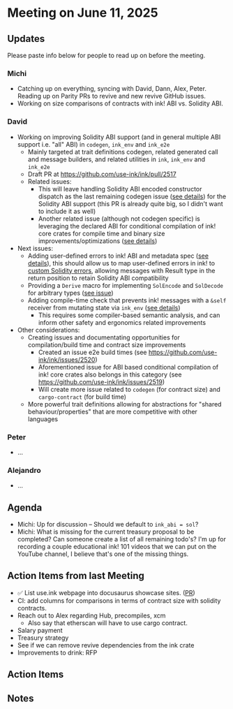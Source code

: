 # Meeting on June 11, 2025

## Updates

Please paste info below for people to read up on before the meeting.

### Michi
- Catching up on everything, syncing with David, Dann, Alex, Peter. Reading up on Parity PRs to revive and new revive GitHub issues.
- Working on size comparisons of contracts with ink! ABI vs. Solidity ABI.

### David
- Working on improving Solidity ABI support (and in general multiple ABI support i.e. "all" ABI) in `codegen`, `ink_env` and `ink_e2e`
  - Mainly targeted at trait definitions codegen, related generated call and message builders, and related utilities in `ink`, `ink_env` and `ink_e2e`
  - Draft PR at https://github.com/use-ink/ink/pull/2517
  - Related issues:
    - This will leave handling Solidity ABI encoded constructor dispatch as the last remaining codegen issue ([see details](https://github.com/use-ink/ink/issues/2518)) for the Solidity ABI support (this PR is already quite big, so I didn't want to include it as well)
    - Another related issue (although not codegen specific) is leveraging the declared ABI for conditional compilation of ink! core crates for compile time and binary size improvements/optimizations ([see details](https://github.com/use-ink/ink/issues/2519))
- Next issues:
  - Adding user-defined errors to ink! ABI and metadata spec ([see details](https://github.com/use-ink/ink/issues/2404)), this should allow us to map user-defined errors in ink! to [custom Solidity errors](https://docs.soliditylang.org/en/latest/contracts.html#custom-errors), allowing messages with Result type in the return position to retain Solidity ABI compatibility
  - Providing a `Derive` macro for implementing `SolEncode` and `SolDecode` for arbitrary types ([see issue](https://github.com/use-ink/ink/issues/2462))
  - Adding compile-time check that prevents ink! messages with a `&self` receiver from mutating state via `ink_env` ([see details]([https://github.com/use-ink/ink/issues/2462](https://github.com/use-ink/ink/issues/2405)))
    - This requires some compiler-based semantic analysis, and can inform other safety and ergonomics related improvements
- Other considerations:
  - Creating issues and documentating opportunities for compilation/build time and contract size improvements
    - Created an issue e2e build times (see https://github.com/use-ink/ink/issues/2520)
    - Aforementioned issue for ABI based conditional compilation of ink! core crates also belongs in this category (see https://github.com/use-ink/ink/issues/2519)
    - Will create more issue related to `codegen` (for contract size) and `cargo-contract` (for build time)
  - More powerful trait definitions allowing for abstractions for "shared behaviour/properties" that are more competitive with other languages

### Peter
- …

### Alejandro
- …

## Agenda
- Michi: Up for discussion – Should we default to `ink_abi = sol`?
- Michi: What is missing for the current treasury proposal to be completed? Can someone create a list of all remaining todo's? I'm up for recording a couple educational ink! 101 videos that we can put on the YouTube channel, I believe that's one of the missing things.

## Action Items from last Meeting
- ✅ List use.ink webpage into docusaurus showcase sites. ([PR](https://github.com/facebook/docusaurus/discussions/7826#discussioncomment-13169028))
- CI: add columns for comparisons in terms of contract size with solidity contracts.
- Reach out to Alex regarding Hub, precompiles, xcm
  - Also say that etherscan will have to use cargo contract.
- Salary payment
- Treasury strategy
- See if we can remove revive dependencies from the ink crate
- Improvements to drink: RFP

## Action Items

## Notes
